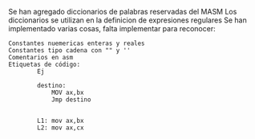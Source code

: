 Se han agregado diccionarios de palabras reservadas del MASM
Los diccionarios se utilizan en la definicion de expresiones regulares
Se han implementado varias cosas, falta implementar para reconocer:

    Constantes nuemericas enteras y reales
    Constantes tipo cadena con "" y ''
    Comentarios en asm
    Etiquetas de código: 
    		Ej
			
			destino:
				MOV ax,bx
				Jmp destino
				
				
			L1: mov ax,bx
            L2: mov ax,cx